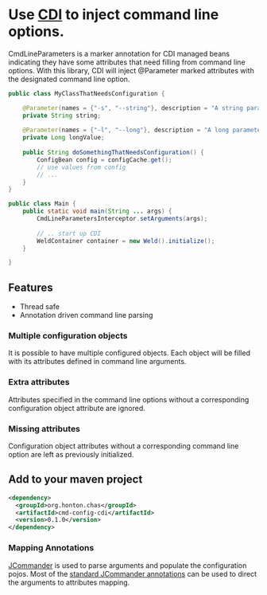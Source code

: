 # Use [CDI](http://www.cdi-spec.org/) to inject command line options.

CmdLineParameters is a marker annotation for CDI managed beans indicating they have some attributes that need filling from command line options.  With this library, CDI will inject @Parameter marked attributes with the designated command line option.

```java
public class MyClassThatNeedsConfiguration {

    @Parameter(names = {"-s", "--string"}, description = "A string parameter")
	private String string;
    
    @Parameter(names = {"-l", "--long"}, description = "A long parameter", required = true)
	private Long longValue;
    
    public String doSomethingThatNeedsConfiguration() {
    	ConfigBean config = configCache.get();
        // use values from config
        // ...
	}
}

public class Main {
    public static void main(String ... args) {
        CmdLineParametersInterceptor.setArguments(args);
        
        // .. start up CDI
        WeldContainer container = new Weld().initialize();
    }

}

```

## Features
 * Thread safe
 * Annotation driven command line parsing

### Multiple configuration objects
It is possible to have multiple configured objects.  Each object will be filled with its attributes defined in command line arguments.

### Extra attributes
Attributes specified in the command line options without a corresponding configuration object attribute are ignored.

### Missing attributes
Configuration object attributes without a corresponding command line option are left as previously initialized.

## Add to your maven project
```xml
<dependency>
  <groupId>org.honton.chas</groupId>
  <artifactId>cmd-config-cdi</artifactId>
  <version>0.1.0</version>
</dependency>
```

### Mapping Annotations 
[JCommander](http://jcommander.org/) is used to parse arguments and populate the configuration pojos.  Most of the [standard JCommander annotations](http://jcommander.org/apidocs/index.html?com/beust/jcommander/Parameter.html) can be used to direct the arguments to attributes mapping.
